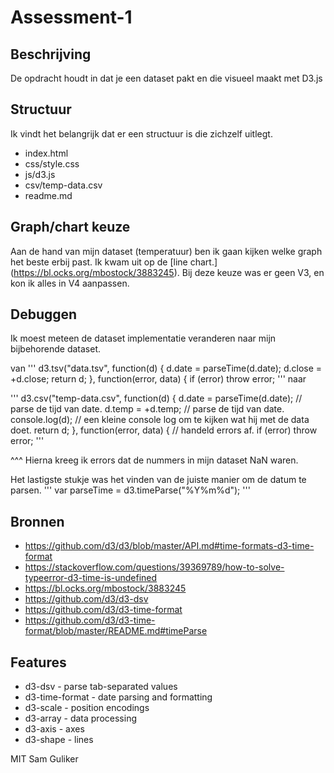 # Assessment-1

## Beschrijving
De opdracht houdt in dat je een dataset pakt en die visueel maakt met D3.js

## Structuur
Ik vindt het belangrijk dat er een structuur is die zichzelf uitlegt.

* index.html
* css/style.css
* js/d3.js
* csv/temp-data.csv
* readme.md

## Graph/chart keuze
Aan de hand van mijn dataset (temperatuur) ben ik gaan kijken welke
graph het beste erbij past. Ik kwam uit op de [line chart.] (https://bl.ocks.org/mbostock/3883245). Bij deze keuze was er geen V3, en kon ik alles in V4 aanpassen.

## Debuggen
Ik moest meteen de dataset implementatie veranderen naar mijn bijbehorende dataset.

van
'''
d3.tsv("data.tsv", function(d) {
d.date = parseTime(d.date);
d.close = +d.close;
return d;
}, function(error, data) {
if (error) throw error;
'''
naar

'''
d3.csv("temp-data.csv", function(d) {
d.date = parseTime(d.date); // parse de tijd van date.
d.temp = +d.temp; // parse de tijd van date.
console.log(d); // een kleine console log om te kijken wat hij met de data doet.
return d;
}, function(error, data) { // handeld errors af.
if (error) throw error;
'''

^^^ Hierna kreeg ik errors dat de nummers in mijn dataset NaN waren.

Het lastigste stukje was het vinden van de juiste manier om de datum te parsen.
'''
var parseTime = d3.timeParse("%Y%m%d");
'''

## Bronnen
* https://github.com/d3/d3/blob/master/API.md#time-formats-d3-time-format
* https://stackoverflow.com/questions/39369789/how-to-solve-typeerror-d3-time-is-undefined
* https://bl.ocks.org/mbostock/3883245
* https://github.com/d3/d3-dsv
* https://github.com/d3/d3-time-format
* https://github.com/d3/d3-time-format/blob/master/README.md#timeParse

## Features
* d3-dsv - parse tab-separated values
* d3-time-format - date parsing and formatting
* d3-scale - position encodings
* d3-array - data processing
* d3-axis - axes
* d3-shape - lines

MIT Sam Guliker
